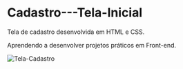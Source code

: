 # Cadastro---Tela-Inicial

<p> Tela de cadastro desenvolvida em HTML e CSS. </p>
<p> Aprendendo a desenvolver projetos práticos em Front-end. </p>

![Tela-Cadastro](https://user-images.githubusercontent.com/127421382/229378115-1929d09e-2819-4911-a0d8-82797622fa10.png)





